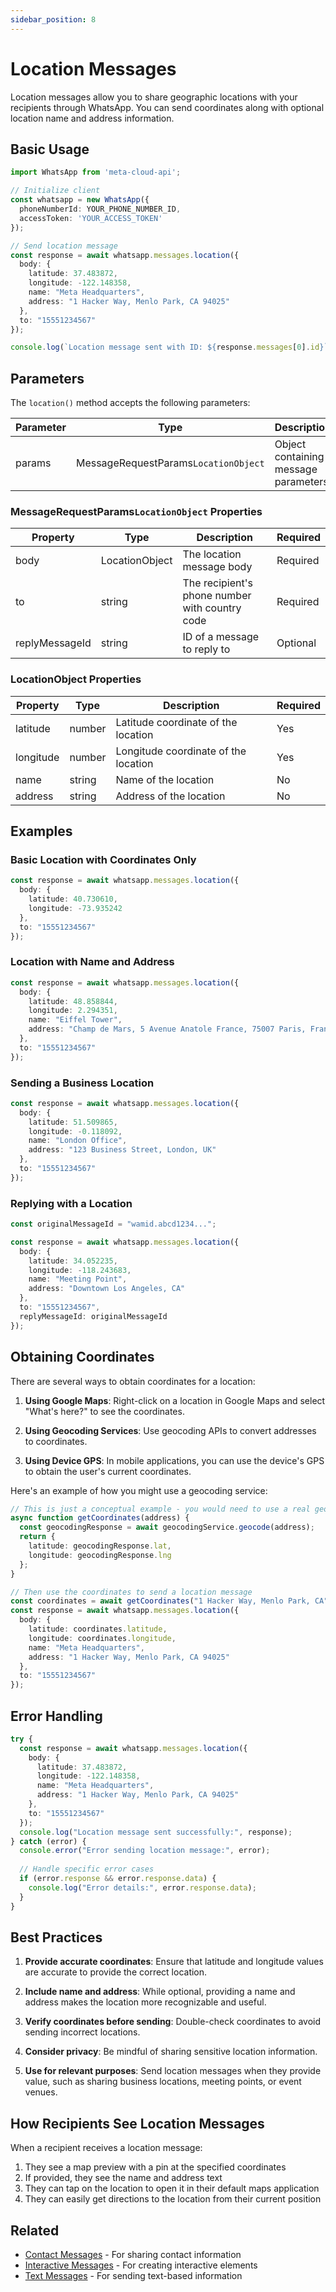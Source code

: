 ```yaml
---
sidebar_position: 8
---
```


# Location Messages

Location messages allow you to share geographic locations with your recipients through WhatsApp. You can send coordinates along with optional location name and address information.

## Basic Usage

```typescript
import WhatsApp from 'meta-cloud-api';

// Initialize client
const whatsapp = new WhatsApp({
  phoneNumberId: YOUR_PHONE_NUMBER_ID,
  accessToken: 'YOUR_ACCESS_TOKEN'
});

// Send location message
const response = await whatsapp.messages.location({
  body: { 
    latitude: 37.483872,
    longitude: -122.148358,
    name: "Meta Headquarters",
    address: "1 Hacker Way, Menlo Park, CA 94025"
  },
  to: "15551234567"
});

console.log(`Location message sent with ID: ${response.messages[0].id}`);
```

## Parameters

The `location()` method accepts the following parameters:

| Parameter | Type | Description |
|-----------|------|-------------|
| params | MessageRequestParams`LocationObject` | Object containing message parameters |

### MessageRequestParams`LocationObject` Properties

| Property | Type | Description | Required |
|----------|------|-------------|----------|
| body | LocationObject | The location message body | Required |
| to | string | The recipient's phone number with country code | Required |
| replyMessageId | string | ID of a message to reply to | Optional |

### LocationObject Properties

| Property | Type | Description | Required |
|----------|------|-------------|----------|
| latitude | number | Latitude coordinate of the location | Yes |
| longitude | number | Longitude coordinate of the location | Yes |
| name | string | Name of the location | No |
| address | string | Address of the location | No |

## Examples

### Basic Location with Coordinates Only

```typescript
const response = await whatsapp.messages.location({
  body: { 
    latitude: 40.730610,
    longitude: -73.935242
  },
  to: "15551234567"
});
```

### Location with Name and Address

```typescript
const response = await whatsapp.messages.location({
  body: { 
    latitude: 48.858844,
    longitude: 2.294351,
    name: "Eiffel Tower",
    address: "Champ de Mars, 5 Avenue Anatole France, 75007 Paris, France"
  },
  to: "15551234567"
});
```

### Sending a Business Location

```typescript
const response = await whatsapp.messages.location({
  body: { 
    latitude: 51.509865,
    longitude: -0.118092,
    name: "London Office",
    address: "123 Business Street, London, UK"
  },
  to: "15551234567"
});
```

### Replying with a Location

```typescript
const originalMessageId = "wamid.abcd1234...";

const response = await whatsapp.messages.location({
  body: { 
    latitude: 34.052235,
    longitude: -118.243683,
    name: "Meeting Point",
    address: "Downtown Los Angeles, CA"
  },
  to: "15551234567",
  replyMessageId: originalMessageId
});
```

## Obtaining Coordinates

There are several ways to obtain coordinates for a location:

1. **Using Google Maps**: Right-click on a location in Google Maps and select "What's here?" to see the coordinates.

2. **Using Geocoding Services**: Use geocoding APIs to convert addresses to coordinates.

3. **Using Device GPS**: In mobile applications, you can use the device's GPS to obtain the user's current coordinates.

Here's an example of how you might use a geocoding service:

```typescript
// This is just a conceptual example - you would need to use a real geocoding service
async function getCoordinates(address) {
  const geocodingResponse = await geocodingService.geocode(address);
  return {
    latitude: geocodingResponse.lat,
    longitude: geocodingResponse.lng
  };
}

// Then use the coordinates to send a location message
const coordinates = await getCoordinates("1 Hacker Way, Menlo Park, CA");
const response = await whatsapp.messages.location({
  body: { 
    latitude: coordinates.latitude,
    longitude: coordinates.longitude,
    name: "Meta Headquarters",
    address: "1 Hacker Way, Menlo Park, CA 94025"
  },
  to: "15551234567"
});
```

## Error Handling

```typescript
try {
  const response = await whatsapp.messages.location({
    body: { 
      latitude: 37.483872,
      longitude: -122.148358,
      name: "Meta Headquarters",
      address: "1 Hacker Way, Menlo Park, CA 94025"
    },
    to: "15551234567"
  });
  console.log("Location message sent successfully:", response);
} catch (error) {
  console.error("Error sending location message:", error);
  
  // Handle specific error cases
  if (error.response && error.response.data) {
    console.log("Error details:", error.response.data);
  }
}
```

## Best Practices

1. **Provide accurate coordinates**: Ensure that latitude and longitude values are accurate to provide the correct location.

2. **Include name and address**: While optional, providing a name and address makes the location more recognizable and useful.

3. **Verify coordinates before sending**: Double-check coordinates to avoid sending incorrect locations.

4. **Consider privacy**: Be mindful of sharing sensitive location information.

5. **Use for relevant purposes**: Send location messages when they provide value, such as sharing business locations, meeting points, or event venues.

## How Recipients See Location Messages

When a recipient receives a location message:

1. They see a map preview with a pin at the specified coordinates
2. If provided, they see the name and address text
3. They can tap on the location to open it in their default maps application
4. They can easily get directions to the location from their current position

## Related

- [Contact Messages](./contact.md) - For sharing contact information
- [Interactive Messages](./interactive.md) - For creating interactive elements
- [Text Messages](./text.md) - For sending text-based information 